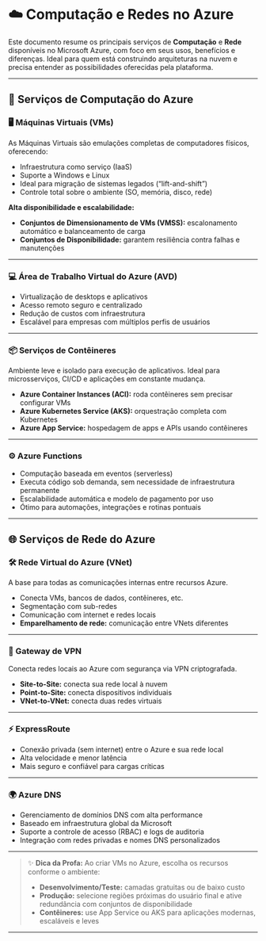 # ☁️ Computação e Redes no Azure

Este documento resume os principais serviços de **Computação** e **Rede** disponíveis no Microsoft Azure, com foco em seus usos, benefícios e diferenças. Ideal para quem está construindo arquiteturas na nuvem e precisa entender as possibilidades oferecidas pela plataforma.

---

## 🧠 Serviços de Computação do Azure

### 🖥️ Máquinas Virtuais (VMs)

As Máquinas Virtuais são emulações completas de computadores físicos, oferecendo:

- Infraestrutura como serviço (IaaS)
- Suporte a Windows e Linux
- Ideal para migração de sistemas legados (“lift-and-shift”)
- Controle total sobre o ambiente (SO, memória, disco, rede)

**Alta disponibilidade e escalabilidade:**

- **Conjuntos de Dimensionamento de VMs (VMSS):** escalonamento automático e balanceamento de carga
- **Conjuntos de Disponibilidade:** garantem resiliência contra falhas e manutenções

---

### 💻 Área de Trabalho Virtual do Azure (AVD)

- Virtualização de desktops e aplicativos
- Acesso remoto seguro e centralizado
- Redução de custos com infraestrutura
- Escalável para empresas com múltiplos perfis de usuários

---

### 📦 Serviços de Contêineres

Ambiente leve e isolado para execução de aplicativos. Ideal para microsserviços, CI/CD e aplicações em constante mudança.

- **Azure Container Instances (ACI):** roda contêineres sem precisar configurar VMs
- **Azure Kubernetes Service (AKS):** orquestração completa com Kubernetes
- **Azure App Service:** hospedagem de apps e APIs usando contêineres

---

### ⚙️ Azure Functions

- Computação baseada em eventos (serverless)
- Executa código sob demanda, sem necessidade de infraestrutura permanente
- Escalabilidade automática e modelo de pagamento por uso
- Ótimo para automações, integrações e rotinas pontuais

---

## 🌐 Serviços de Rede do Azure

### 🛠️ Rede Virtual do Azure (VNet)

A base para todas as comunicações internas entre recursos Azure.

- Conecta VMs, bancos de dados, contêineres, etc.
- Segmentação com sub-redes
- Comunicação com internet e redes locais
- **Emparelhamento de rede:** comunicação entre VNets diferentes

---

### 🔐 Gateway de VPN

Conecta redes locais ao Azure com segurança via VPN criptografada.

- **Site-to-Site:** conecta sua rede local à nuvem
- **Point-to-Site:** conecta dispositivos individuais
- **VNet-to-VNet:** conecta duas redes virtuais

---

### ⚡ ExpressRoute

- Conexão privada (sem internet) entre o Azure e sua rede local
- Alta velocidade e menor latência
- Mais seguro e confiável para cargas críticas

---

### 🌍 Azure DNS

- Gerenciamento de domínios DNS com alta performance
- Baseado em infraestrutura global da Microsoft
- Suporte a controle de acesso (RBAC) e logs de auditoria
- Integração com redes privadas e nomes DNS personalizados

---

> ✨ **Dica da Profa:** Ao criar VMs no Azure, escolha os recursos conforme o ambiente:
> - **Desenvolvimento/Teste:** camadas gratuitas ou de baixo custo
> - **Produção:** selecione regiões próximas do usuário final e ative redundância com conjuntos de disponibilidade
> - **Contêineres:** use App Service ou AKS para aplicações modernas, escaláveis e leves

---

